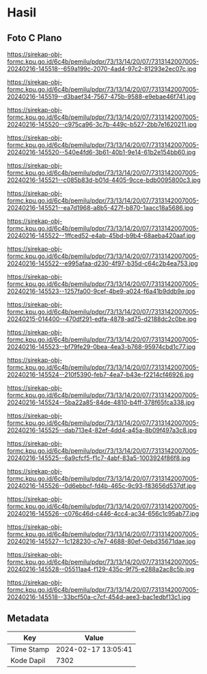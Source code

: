 # Hasil

## Foto C Plano

https://sirekap-obj-formc.kpu.go.id/6c4b/pemilu/pdpr/73/13/14/20/07/7313142007005-20240216-145518--659a199c-2070-4ad4-97c2-81293e2ec07c.jpg

https://sirekap-obj-formc.kpu.go.id/6c4b/pemilu/pdpr/73/13/14/20/07/7313142007005-20240216-145519--d3baef34-7567-475b-9588-e9ebae46f741.jpg

https://sirekap-obj-formc.kpu.go.id/6c4b/pemilu/pdpr/73/13/14/20/07/7313142007005-20240216-145520--c975ca96-3c7b-449c-b527-2bb7e1620211.jpg

https://sirekap-obj-formc.kpu.go.id/6c4b/pemilu/pdpr/73/13/14/20/07/7313142007005-20240216-145520--540e4fd6-3b61-40b1-9e14-61b2e154bb60.jpg

https://sirekap-obj-formc.kpu.go.id/6c4b/pemilu/pdpr/73/13/14/20/07/7313142007005-20240216-145521--c085b83d-b01d-4405-9cce-bdb0095800c3.jpg

https://sirekap-obj-formc.kpu.go.id/6c4b/pemilu/pdpr/73/13/14/20/07/7313142007005-20240216-145521--ea7d1968-a8b5-427f-b870-1aacc18a5686.jpg

https://sirekap-obj-formc.kpu.go.id/6c4b/pemilu/pdpr/73/13/14/20/07/7313142007005-20240216-145522--1ffced52-e4ab-45bd-b9b4-68aeba420aaf.jpg

https://sirekap-obj-formc.kpu.go.id/6c4b/pemilu/pdpr/73/13/14/20/07/7313142007005-20240216-145522--e995afaa-d230-4f97-b35d-c64c2b4ea753.jpg

https://sirekap-obj-formc.kpu.go.id/6c4b/pemilu/pdpr/73/13/14/20/07/7313142007005-20240216-145523--1257fa00-9cef-4be9-a024-f6a41b9ddb9e.jpg

https://sirekap-obj-formc.kpu.go.id/6c4b/pemilu/pdpr/73/13/14/20/07/7313142007005-20240215-014400--470df291-edfa-4878-ad75-d2188dc2c0be.jpg

https://sirekap-obj-formc.kpu.go.id/6c4b/pemilu/pdpr/73/13/14/20/07/7313142007005-20240216-145523--bf79fe29-0bea-4ea3-b768-95974cbd1c77.jpg

https://sirekap-obj-formc.kpu.go.id/6c4b/pemilu/pdpr/73/13/14/20/07/7313142007005-20240216-145524--210f5390-feb7-4ea7-b43e-f2214cf46926.jpg

https://sirekap-obj-formc.kpu.go.id/6c4b/pemilu/pdpr/73/13/14/20/07/7313142007005-20240216-145524--5ba22a85-84de-4810-b4ff-378f65fca338.jpg

https://sirekap-obj-formc.kpu.go.id/6c4b/pemilu/pdpr/73/13/14/20/07/7313142007005-20240216-145525--dab713e4-82ef-4dd4-a45a-8b09f497a3c8.jpg

https://sirekap-obj-formc.kpu.go.id/6c4b/pemilu/pdpr/73/13/14/20/07/7313142007005-20240216-145525--6a9cfcf5-f1c7-4abf-83a5-1003924f86f8.jpg

https://sirekap-obj-formc.kpu.go.id/6c4b/pemilu/pdpr/73/13/14/20/07/7313142007005-20240216-145526--0d6ebbcf-fd4b-465c-9c93-f83656d537df.jpg

https://sirekap-obj-formc.kpu.go.id/6c4b/pemilu/pdpr/73/13/14/20/07/7313142007005-20240216-145526--c076c46d-c446-4cc4-ac34-656c1c95ab77.jpg

https://sirekap-obj-formc.kpu.go.id/6c4b/pemilu/pdpr/73/13/14/20/07/7313142007005-20240216-145527--1c128230-c7e7-4688-80ef-0ebd35671dae.jpg

https://sirekap-obj-formc.kpu.go.id/6c4b/pemilu/pdpr/73/13/14/20/07/7313142007005-20240216-145528--05511aa4-f129-435c-9f75-e288a2ac8c5b.jpg

https://sirekap-obj-formc.kpu.go.id/6c4b/pemilu/pdpr/73/13/14/20/07/7313142007005-20240216-145518--33bcf50a-c7cf-454d-aee3-bac1edbf13c1.jpg


## Metadata

| Key        | Value               |
| ---------- | ------------------- |
| Time Stamp | 2024-02-17 13:05:41 |
| Kode Dapil | 7302                |



